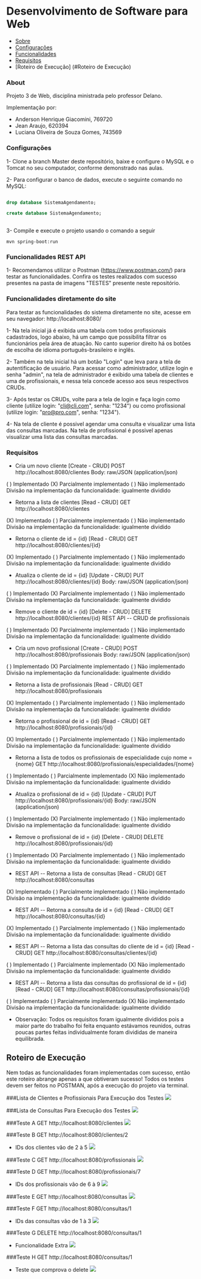 # Desenvolvimento de Software para Web
 * [Sobre](#About)
 * [Configurações](#Configurações)
 * [Funcionalidades](#Funcionalidades)
 * [Requisitos](#Requisitos)
 * [Roteiro de Execução] (#Roteiro de Execução)
 
### About
 
Projeto 3 de Web, disciplina ministrada pelo professor Delano.

Implementação por:
  - Anderson Henrique Giacomini, 769720
  - Jean Araujo, 620394
  - Luciana Oliveira de Souza Gomes, 743569
  
### Configurações 

1- Clone a branch Master deste repositório, baixe e configure o MySQL e o Tomcat no seu computador, conforme demonstrado nas aulas. 

2- Para configurar o banco de dados, execute o seguinte comando no MySQL:

```sql 

drop database SistemaAgendamento;

create database SistemaAgendamento;
 
 ```
 
 3- Compile e execute o projeto usando o comando a seguir
 
 ```
 mvn spring-boot:run
 ```
 
 ### Funcionalidades REST API
 
 1- Recomendamos utilizar o Postman (https://www.postman.com/) para testar as funcionalidades.
 Confira os testes realizados com sucesso presentes na pasta de imagens "TESTES" presente neste repositório.

 
 ### Funcionalidades diretamente do site
 
 Para testar as funcionalidades do sistema diretamente no site, acesse em seu navegador: http://localhost:8080/
 
 1- Na tela inicial já é exibida uma tabela com todos profissionais cadastrados, logo abaixo, há um campo que possibilita filtrar os funcionários pela área de atuação. No canto superior direito há os botões de escolha de idioma português-brasileiro e inglês.
 
 2- Também na tela inicial há um botão "Login" que leva para a tela de autentificação de usuário. Para acessar como administrador, utilize login e senha "admin", na tela de administrador é exibido uma tabela de clientes e uma de profissionais, e nessa tela concede acesso aos seus respectivos CRUDs.

 3- Após testar os CRUDs, volte para a tela de login e faça login como cliente (utilize login: "cli@cli.com", senha: "1234") ou como profissional (utilize login: "pro@pro.com", senha: "1234").
 
 4- Na tela de cliente é possivel agendar uma consulta e visualizar uma lista das consultas marcadas. Na tela de profissional é possivel apenas visualizar uma lista das consultas marcadas.
 
 ### Requisitos

- Cria um novo cliente [Create - CRUD]
POST http://localhost:8080/clientes
Body: raw/JSON (application/json)

( ) Implementado (X) Parcialmente implementado ( ) Não implementado
Divisão na implementação da funcionalidade: igualmente dividido

- Retorna a lista de clientes [Read - CRUD]
GET http://localhost:8080/clientes

(X) Implementado ( ) Parcialmente implementado ( ) Não implementado
Divisão na implementação da funcionalidade: igualmente dividido

- Retorna o cliente de id = {id} [Read - CRUD]
GET http://localhost:8080/clientes/{id}

(X) Implementado ( ) Parcialmente implementado ( ) Não implementado
Divisão na implementação da funcionalidade: igualmente dividido

- Atualiza o cliente de id = {id} [Update - CRUD]
PUT http://localhost:8080/clientes/{id}
Body: raw/JSON (application/json)

( ) Implementado (X) Parcialmente implementado ( ) Não implementado
Divisão na implementação da funcionalidade: igualmente dividido

- Remove o cliente de id = {id} [Delete - CRUD]
DELETE http://localhost:8080/clientes/{id}
REST API -- CRUD de profissionais

( ) Implementado (X) Parcialmente implementado ( ) Não implementado
Divisão na implementação da funcionalidade: igualmente dividido

- Cria um novo profissional [Create - CRUD]
POST http://localhost:8080/profissionais
Body: raw/JSON (application/json)

( ) Implementado (X) Parcialmente implementado ( ) Não implementado
Divisão na implementação da funcionalidade: igualmente dividido

- Retorna a lista de profissionais [Read - CRUD]
GET http://localhost:8080/profissionais

(X) Implementado ( ) Parcialmente implementado ( ) Não implementado
Divisão na implementação da funcionalidade: igualmente dividido

- Retorna o profissional de id = {id} [Read - CRUD]
GET http://localhost:8080/profissionais/{id}

(X) Implementado ( ) Parcialmente implementado ( ) Não implementado
Divisão na implementação da funcionalidade: igualmente dividido

- Retorna a lista de todos os profissionais de especialidade cujo nome = {nome}
GET http://localhost:8080/profissionais/especialidades/{nome}

( ) Implementado ( ) Parcialmente implementado (X) Não implementado
Divisão na implementação da funcionalidade: igualmente dividido

- Atualiza o profissional de id = {id} [Update - CRUD]
PUT http://localhost:8080/profissionais/{id}
Body: raw/JSON (application/json)

( ) Implementado (X) Parcialmente implementado ( ) Não implementado
Divisão na implementação da funcionalidade: igualmente dividido

- Remove o profissional de id = {id} [Delete - CRUD]
DELETE http://localhost:8080/profissionais/{id}

( ) Implementado (X) Parcialmente implementado ( ) Não implementado
Divisão na implementação da funcionalidade: igualmente dividido

- REST API -- Retorna a lista de consultas [Read - CRUD]
GET http://localhost:8080/consultas

(X) Implementado ( ) Parcialmente implementado ( ) Não implementado
Divisão na implementação da funcionalidade: igualmente dividido

- REST API -- Retorna a consulta de id = {id} [Read - CRUD]
GET http://localhost:8080/consultas/{id}

(X) Implementado ( ) Parcialmente implementado ( ) Não implementado
Divisão na implementação da funcionalidade: igualmente dividido

- REST API -- Retorna a lista das consultas do cliente de id = {id} [Read - CRUD]
GET http://localhost:8080/consultas/clientes/{id}

( ) Implementado ( ) Parcialmente implementado (X) Não implementado
Divisão na implementação da funcionalidade: igualmente dividido

- REST API -- Retorna a lista das consultas do profissional de id = {id} [Read - CRUD]
GET http://localhost:8080/consultas/profissionais/{id}

( ) Implementado ( ) Parcialmente implementado (X) Não implementado
Divisão na implementação da funcionalidade: igualmente dividido
 

- Observação: Todos os requisitos foram igualmente divididos pois a maior parte do trabalho foi feita enquanto estávamos reunidos, outras poucas partes feitas individualmente foram divididas de maneira equilibrada.

## Roteiro de Execução

Nem todas as funcionalidades foram implementadas com sucesso, então este roteiro abrange apenas a que obtiveram sucesso!
Todos os testes devem ser feitos no POSTMAN, após a execução do projeto via terminal.

###Lista de Clientes e Profissionais Para Execução dos Testes
![](https://github.com/Lufscar/WEB1-Sistema_de_Agendamento-T3/blob/main/TESTES/LISTA%20DE%20CLIENTES%20E%20PROFISSIONAIS%20CADASTRADOS%20AUTOMATICAMENTE%20(senha%20padr%C3%A3o%20-%201234).png)

###Lista de Consultas Para Execução dos Testes
![](https://github.com/Lufscar/WEB1-Sistema_de_Agendamento-T3/blob/main/TESTES/LISTA%20DE%20CONSULTAS%20CADASTRADAS%20AUTOMATICAMENTE.png)

###Teste A
GET http://localhost:8080/clientes
![](https://github.com/Lufscar/WEB1-Sistema_de_Agendamento-T3/blob/main/TESTES/TESTE%20A%20-%20GET%20CLIENTES.png)

###Teste B
GET http://localhost:8080/clientes/2
- IDs dos clientes vão de 2 à 5
![](https://github.com/Lufscar/WEB1-Sistema_de_Agendamento-T3/blob/main/TESTES/TESTE%20B%20-%20GET%20CLIENTES%20-%20ID%202.png)

###Teste C
GET http://localhost:8080/profissionais
![](https://github.com/Lufscar/WEB1-Sistema_de_Agendamento-T3/blob/main/TESTES/TESTE%20C%20-%20GET%20PROFISSIONAIS.png)

###Teste D
GET http://localhost:8080/profissionais/7
- IDs dos profissionais vão de 6 à 9
![](https://github.com/Lufscar/WEB1-Sistema_de_Agendamento-T3/blob/main/TESTES/TESTE%20D%20-%20GET%20PROFISSIONAIS%20-%20ID%207.png)

###Teste E
GET http://localhost:8080/consultas
![](https://github.com/Lufscar/WEB1-Sistema_de_Agendamento-T3/blob/main/TESTES/TESTE%20E%20-%20GET%20COLSULTAS.png)

###Teste F
GET http://localhost:8080/consultas/1
- IDs das consultas vão de 1 à 3
![](https://github.com/Lufscar/WEB1-Sistema_de_Agendamento-T3/blob/main/TESTES/TESTE%20F%20-%20GET%20CONSULTAS%20-%20ID%201.png)

###Teste G
DELETE http://localhost:8080/consultas/1
- Funcionalidade Extra
![](https://github.com/Lufscar/WEB1-Sistema_de_Agendamento-T3/blob/main/TESTES/TESTE%20G%20-%20DELETE%20CONSULTAS%20-%20ID%201.png)

###Teste H
GET http://localhost:8080/consultas/1
- Teste que comprova o delete
![](https://github.com/Lufscar/WEB1-Sistema_de_Agendamento-T3/blob/main/TESTES/TESTE%20H%20-%20GET%20CONSULTAS%20-%20ID%201%20AP%C3%93S%20DELETE.png)
